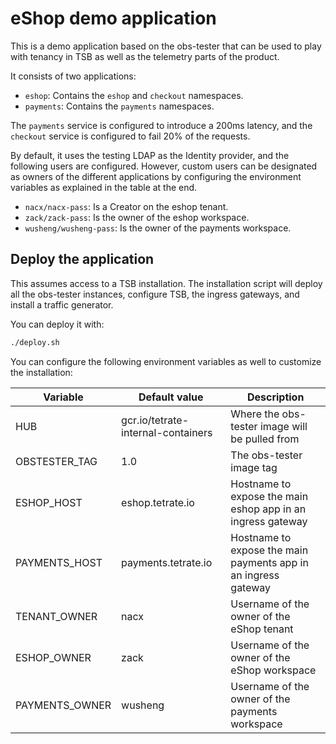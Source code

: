 # eShop demo application

This is a demo application based on the obs-tester that can be used to play
with tenancy in TSB as well as the telemetry parts of the product.

It consists of two applications:

* `eshop`: Contains the `eshop` and `checkout` namespaces.
* `payments`: Contains the `payments` namespaces.

The `payments` service is configured to introduce a 200ms latency, and the `checkout`
service is configured to fail 20% of the requests.

By default, it uses the testing LDAP as the Identity provider, and the following users
are configured. However, custom users can be designated as owners of the different applications
by configuring the environment variables as explained in the table at the end.

* `nacx/nacx-pass`: Is a Creator on the eshop tenant.
* `zack/zack-pass`: Is the owner of the eshop workspace.
* `wusheng/wusheng-pass`: Is the owner of the payments workspace.

## Deploy the application

This assumes access to a TSB installation. The installation script will deploy all
the obs-tester instances, configure TSB, the ingress gateways, and install a
traffic generator.

You can deploy it with:

```bash
./deploy.sh
```

You can configure the following environment variables as well to customize the installation:

| Variable | Default value | Description                                                    |
|---|---|---|
| HUB | gcr.io/tetrate-internal-containers | Where the obs-tester image will be pulled from                 |
| OBSTESTER_TAG | 1.0 | The obs-tester image tag                                       |
| ESHOP_HOST | eshop.tetrate.io | Hostname to expose the main eshop app in an ingress gateway    |
| PAYMENTS_HOST | payments.tetrate.io | Hostname to expose the main payments app in an ingress gateway |
| TENANT_OWNER | nacx | Username of the owner of the eShop tenant                      |
| ESHOP_OWNER | zack | Username of the owner of the eShop workspace                   |
| PAYMENTS_OWNER | wusheng | Username of the owner of the payments workspace                |

